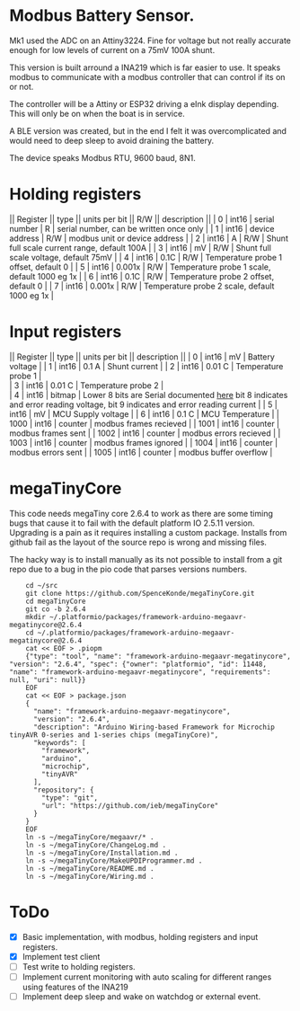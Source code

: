 # Modbus Battery Sensor.

Mk1 used the ADC on an Attiny3224. Fine for voltage but not really accurate enough for low levels of current on a 75mV 100A shunt. 

This version is built arround a INA219 which is far easier to use. It speaks modbus to communicate with a modbus controller that can control if its on or not.

The controller will be a Attiny or ESP32 driving a eInk display depending. This will only be on when the boat is in service.

A BLE version was created, but in the end I felt it was overcomplicated and would need to deep sleep to avoid draining the battery.

The device speaks Modbus RTU, 9600 baud, 8N1.


# Holding registers

|| Register || type || units per bit || R/W || description ||
| 0 | int16 | serial number | R | serial number, can be written once only |
| 1 | int16 | device address | R/W | modbus unit or device address |
| 2 | int16 | A | R/W | Shunt full scale current range, default 100A |
| 3 | int16 | mV | R/W | Shunt full scale voltage, default 75mV |
| 4 | int16 | 0.1C | R/W | Temperature probe 1 offset, default 0 |
| 5 | int16 | 0.001x | R/W | Temperature probe 1 scale, default 1000 eg 1x |
| 6 | int16 | 0.1C | R/W | Temperature probe 2 offset, default 0 |
| 7 | int16 | 0.001x | R/W | Temperature probe 2 scale, default 1000 eg 1x |


# Input registers

|| Register || type || units per bit || description ||
|  0   | int16 | mV | Battery voltage |
|  1   | int16 | 0.1 A | Shunt current |
|  2   | int16 | 0.01 C | Temperature probe 1 |  
|  3   | int16 | 0.01 C | Temperature probe 2 |  
|  4   | int16 | bitmap | Lower 8 bits are Serial documented [here](https://github.com/SpenceKonde/megaTinyCore/blob/master/megaavr/extras/Ref_Serial.md#serialgetstatus) bit 8 indicates and error reading voltage, bit 9 indicates and error reading current  |
|  5   | int16 | mV | MCU Supply voltage |
|  6   | int16 | 0.1 C | MCU Temperature |
|  1000  | int16 | counter | modbus frames recieved |
|  1001   | int16 | counter | modbus frames sent |
|  1002   | int16 | counter | modbus errors recieved |
|  1003   | int16 | counter | modbus frames ignored |
|  1004   | int16 | counter | modbus errors sent |
|  1005   | int16 | counter | modbus buffer overflow |



# megaTinyCore 

This code needs megaTiny core 2.6.4 to work as there are some timing bugs that cause it to fail with the default platform IO 2.5.11 version. Upgrading is a pain as it requires installing a custom package. Installs from github fail as the layout of the source repo is wrong and missing files. 

The hacky way is to install manually as its not possible to install from a git repo due to a bug in the pio code that parses versions numbers.

		cd ~/src
		git clone https://github.com/SpenceKonde/megaTinyCore.git
		cd megaTinyCore
		git co -b 2.6.4
		mkdir ~/.platformio/packages/framework-arduino-megaavr-megatinycore@2.6.4
		cd ~/.platformio/packages/framework-arduino-megaavr-megatinycore@2.6.4
		cat << EOF > .piopm
		{"type": "tool", "name": "framework-arduino-megaavr-megatinycore", "version": "2.6.4", "spec": {"owner": "platformio", "id": 11448, "name": "framework-arduino-megaavr-megatinycore", "requirements": null, "uri": null}}
		EOF
		cat << EOF > package.json
		{
		  "name": "framework-arduino-megaavr-megatinycore",
		  "version": "2.6.4",
		  "description": "Arduino Wiring-based Framework for Microchip tinyAVR 0-series and 1-series chips (megaTinyCore)",
		  "keywords": [
		    "framework",
		    "arduino",
		    "microchip",
		    "tinyAVR"
		  ],
		  "repository": {
		    "type": "git",
		    "url": "https://github.com/ieb/megaTinyCore"
		  }
		}
		EOF
		ln -s ~/megaTinyCore/megaavr/* .
		ln -s ~/megaTinyCore/ChangeLog.md .
		ln -s ~/megaTinyCore/Installation.md .
		ln -s ~/megaTinyCore/MakeUPDIProgrammer.md .
		ln -s ~/megaTinyCore/README.md .
		ln -s ~/megaTinyCore/Wiring.md .




# ToDo

* [x] Basic implementation, with modbus, holding registers and input registers.
* [x] Implement test client
* [ ] Test write to holding registers.
* [ ] Implement current monitoring with auto scaling for different ranges using features of the INA219
* [ ] Implement deep sleep and wake on watchdog or external event.
